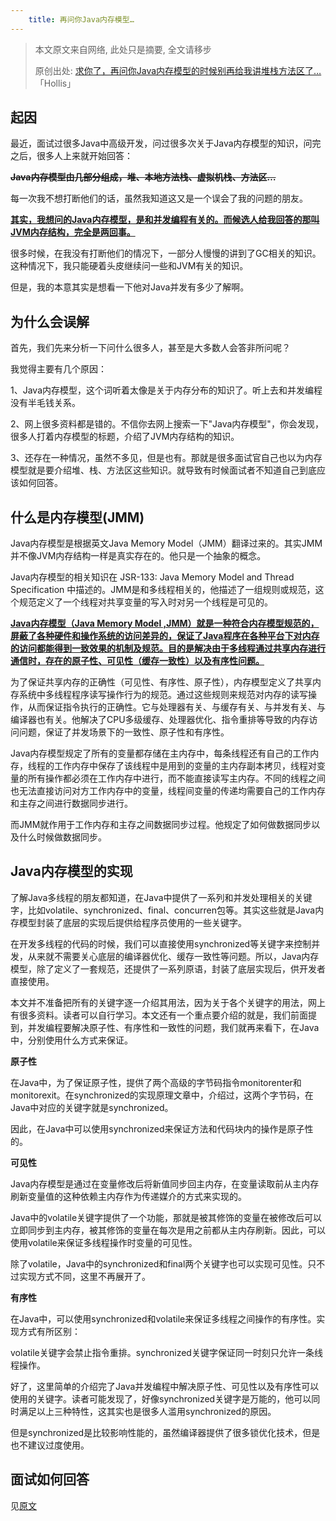 ```yaml
---
	title: 再问你Java内存模型…
---
```


> 本文原文来自网络, 此处只是摘要, 全文请移步
>
> 原创出处: [求你了，再问你Java内存模型的时候别再给我讲堆栈方法区了…](https://www.hollischuang.com/archives/3781)「Hollis」

## 起因

最近，面试过很多Java中高级开发，问过很多次关于Java内存模型的知识，问完之后，很多人上来就开始回答：

**~~Java内存模型由几部分组成，堆、本地方法栈、虚拟机栈、方法区…~~**

每一次我不想打断他们的话，虽然我知道这又是一个误会了我的问题的朋友。

<u>**其实，我想问的Java内存模型，是和并发编程有关的。而候选人给我回答的那叫JVM内存结构，完全是两回事。**</u>

很多时候，在我没有打断他们的情况下，一部分人慢慢的讲到了GC相关的知识。这种情况下，我只能硬着头皮继续问一些和JVM有关的知识。

但是，我的本意其实是想看一下他对Java并发有多少了解啊。

## 为什么会误解

首先，我们先来分析一下问什么很多人，甚至是大多数人会答非所问呢？

我觉得主要有几个原因：

1、Java内存模型，这个词听着太像是关于内存分布的知识了。听上去和并发编程没有半毛钱关系。

2、网上很多资料都是错的。不信你去网上搜索一下"Java内存模型"，你会发现，很多人打着内存模型的标题，介绍了JVM内存结构的知识。

3、还存在一种情况，虽然不多见，但是也有。那就是很多面试官自己也以为内存模型就是要介绍堆、栈、方法区这些知识。就导致有时候面试者不知道自己到底应该如何回答。

## 什么是内存模型(JMM)

Java内存模型是根据英文Java Memory Model（JMM）翻译过来的。其实JMM并不像JVM内存结构一样是真实存在的。他只是一个抽象的概念。

Java内存模型的相关知识在 JSR-133: Java Memory Model and Thread Specification 中描述的。JMM是和多线程相关的，他描述了一组规则或规范，这个规范定义了一个线程对共享变量的写入时对另一个线程是可见的。

**<u>Java内存模型（Java Memory Model ,JMM）就是一种符合内存模型规范的，屏蔽了各种硬件和操作系统的访问差异的，保证了Java程序在各种平台下对内存的访问都能得到一致效果的机制及规范。目的是解决由于多线程通过共享内存进行通信时，存在的原子性、可见性（缓存一致性）以及有序性问题。</u>**

为了保证共享内存的正确性（可见性、有序性、原子性），内存模型定义了共享内存系统中多线程程序读写操作行为的规范。通过这些规则来规范对内存的读写操作，从而保证指令执行的正确性。它与处理器有关、与缓存有关、与并发有关、与编译器也有关。他解决了CPU多级缓存、处理器优化、指令重排等导致的内存访问问题，保证了并发场景下的一致性、原子性和有序性。

Java内存模型规定了所有的变量都存储在主内存中，每条线程还有自己的工作内存，线程的工作内存中保存了该线程中是用到的变量的主内存副本拷贝，线程对变量的所有操作都必须在工作内存中进行，而不能直接读写主内存。不同的线程之间也无法直接访问对方工作内存中的变量，线程间变量的传递均需要自己的工作内存和主存之间进行数据同步进行。

而JMM就作用于工作内存和主存之间数据同步过程。他规定了如何做数据同步以及什么时候做数据同步。

## Java内存模型的实现

了解Java多线程的朋友都知道，在Java中提供了一系列和并发处理相关的关键字，比如volatile、synchronized、final、concurren包等。其实这些就是Java内存模型封装了底层的实现后提供给程序员使用的一些关键字。

在开发多线程的代码的时候，我们可以直接使用synchronized等关键字来控制并发，从来就不需要关心底层的编译器优化、缓存一致性等问题。所以，Java内存模型，除了定义了一套规范，还提供了一系列原语，封装了底层实现后，供开发者直接使用。

本文并不准备把所有的关键字逐一介绍其用法，因为关于各个关键字的用法，网上有很多资料。读者可以自行学习。本文还有一个重点要介绍的就是，我们前面提到，并发编程要解决原子性、有序性和一致性的问题，我们就再来看下，在Java中，分别使用什么方式来保证。

**原子性**

在Java中，为了保证原子性，提供了两个高级的字节码指令monitorenter和monitorexit。在synchronized的实现原理文章中，介绍过，这两个字节码，在Java中对应的关键字就是synchronized。

因此，在Java中可以使用synchronized来保证方法和代码块内的操作是原子性的。

**可见性**

Java内存模型是通过在变量修改后将新值同步回主内存，在变量读取前从主内存刷新变量值的这种依赖主内存作为传递媒介的方式来实现的。

Java中的volatile关键字提供了一个功能，那就是被其修饰的变量在被修改后可以立即同步到主内存，被其修饰的变量在每次是用之前都从主内存刷新。因此，可以使用volatile来保证多线程操作时变量的可见性。

除了volatile，Java中的synchronized和final两个关键字也可以实现可见性。只不过实现方式不同，这里不再展开了。

**有序性**

在Java中，可以使用synchronized和volatile来保证多线程之间操作的有序性。实现方式有所区别：

volatile关键字会禁止指令重排。synchronized关键字保证同一时刻只允许一条线程操作。

好了，这里简单的介绍完了Java并发编程中解决原子性、可见性以及有序性可以使用的关键字。读者可能发现了，好像synchronized关键字是万能的，他可以同时满足以上三种特性，这其实也是很多人滥用synchronized的原因。

但是synchronized是比较影响性能的，虽然编译器提供了很多锁优化技术，但是也不建议过度使用。

## 面试如何回答

见[原文](https://www.hollischuang.com/archives/3781)

